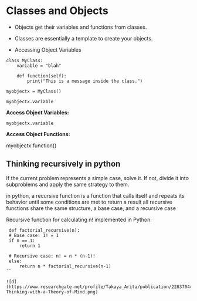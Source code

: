 # Classes and Objects

  * Objects get their variables and functions from classes.
  * Classes are essentially a template to create your objects.

  * Accessing Object Variables
  
  
  ```
  class MyClass:
      variable = "blah"
  
      def function(self):
          print("This is a message inside the class.")

  myobjectx = MyClass()
  
  myobjectx.variable
  ```

   **Access Object Variables:**

    myobjectx.variable

   **Access Object Functions:**

   myobjectx.function()


   ## Thinking recursively in python
   
   If the current problem represents a simple case, solve it. If not, divide it into subproblems and apply the same strategy to them.

   in python, a recursive function is a function that calls itself and repeats its behavior until some conditions are met to return a result all recursive functions share the same structure, a base case, and a recursive case

   Recursive function for calculating n! implemented in Python:
   ```
    def factorial_recursive(n):
    # Base case: 1! = 1
    if n == 1:
        return 1

    # Recursive case: n! = n * (n-1)!
    else:
        return n * factorial_recursive(n-1)
   ``

![d](https://www.researchgate.net/profile/Takaya_Arita/publication/228370446/figure/fig1/AS:669488697602059@1536629952946/Recursive-Thinking-with-a-Theory-of-Mind.png)
